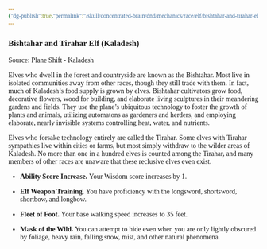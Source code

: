 ```yaml
---
{"dg-publish":true,"permalink":"/skull/concentrated-brain/dnd/mechanics/race/elf/bishtahar-and-tirahar-elf-kaladesh/","tags":["Tagless"],"noteIcon":""}
---
```


<style id="Force_Custom_Fonts" type="text/css">@font-face{font-style:normal;font-family:"Merriweather";src:local("Merriweather")}@font-face{font-style:bolder;font-family:"Merriweather";src:local("Merriweather")}@font-face{font-style:normal;font-family:"Merriweather";src:local("Merriweather");unicode-range:U+0-FF,U+2E80-9FFF,U+F900-FAFF,U+FE30-FE4F,U+20000-2FA1F}@font-face{font-style:bolder;font-family:"Merriweather";src:local("Merriweather");unicode-range:U+0-FF,U+2E80-9FFF,U+F900-FAFF,U+FE30-FE4F,U+20000-2FA1F}@font-face{font-style:normal;font-family:"Merriweather";src:local("Merriweather");unicode-range:U+0-FF}@font-face{font-style:bolder;font-family:"Merriweather";src:local("Merriweather");unicode-range:U+0-FF}:not(pre):not(code):not(textarea):not(tt):not(kbd):not(samp):not(var){font-family:"Merriweather"!important}pre,code,textarea,tt,kbd,samp,var{font-family:monospace!important}pre *,code *,textarea *,tt *,kbd *,samp *,var *{font-family:monospace!important}</style>
### Bishtahar and Tirahar Elf (Kaladesh)

Source: Plane Shift - Kaladesh

Elves who dwell in the forest and countryside are known as the Bishtahar. Most live in isolated communities away from other races, though they still trade with them. In fact, much of Kaladesh’s food supply is grown by elves. Bishtahar cultivators grow food, decorative flowers, wood for building, and elaborate living sculptures in their meandering gardens and fields. They use the plane’s ubiquitous technology to foster the growth of plants and animals, utilizing automatons as gardeners and herders, and employing elaborate, nearly invisible systems controlling heat, water, and nutrients.

Elves who forsake technology entirely are called the Tirahar. Some elves with Tirahar sympathies live within cities or farms, but most simply withdraw to the wilder areas of Kaladesh. No more than one in a hundred elves is counted among the Tirahar, and many members of other races are unaware that these reclusive elves even exist.

-   **Ability Score Increase.** Your Wisdom score increases by 1.

-   **Elf Weapon Training.** You have proficiency with the longsword, shortsword, shortbow, and longbow.

-   **Fleet of Foot.** Your base walking speed increases to 35 feet.

-   **Mask of the Wild.** You can attempt to hide even when you are only lightly obscured by foliage, heavy rain, falling snow, mist, and other natural phenomena.